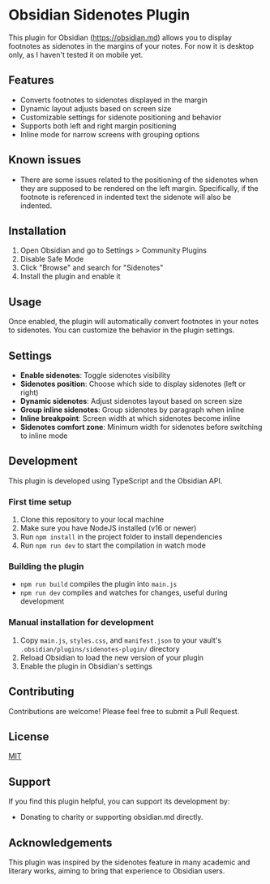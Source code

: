 # Obsidian Sidenotes Plugin

This plugin for Obsidian (https://obsidian.md) allows you to display footnotes as sidenotes in the margins of your notes. For now it is desktop only, as I haven't tested it on mobile yet.

## Features

- Converts footnotes to sidenotes displayed in the margin
- Dynamic layout adjusts based on screen size
- Customizable settings for sidenote positioning and behavior
- Supports both left and right margin positioning
- Inline mode for narrow screens with grouping options

## Known issues

- There are some issues related to the positioning of the sidenotes when they are supposed to be rendered on the left margin. Specifically, if the footnote is referenced in indented text the sidenote will also be indented.

## Installation

1. Open Obsidian and go to Settings > Community Plugins
2. Disable Safe Mode
3. Click "Browse" and search for "Sidenotes"
4. Install the plugin and enable it

## Usage

Once enabled, the plugin will automatically convert footnotes in your notes to sidenotes. You can customize the behavior in the plugin settings.

## Settings

- **Enable sidenotes**: Toggle sidenotes visibility
- **Sidenotes position**: Choose which side to display sidenotes (left or right)
- **Dynamic sidenotes**: Adjust sidenotes layout based on screen size
- **Group inline sidenotes**: Group sidenotes by paragraph when inline
- **Inline breakpoint**: Screen width at which sidenotes become inline
- **Sidenotes comfort zone**: Minimum width for sidenotes before switching to inline mode

## Development

This plugin is developed using TypeScript and the Obsidian API.

### First time setup

1. Clone this repository to your local machine
2. Make sure you have NodeJS installed (v16 or newer)
3. Run `npm install` in the project folder to install dependencies
4. Run `npm run dev` to start the compilation in watch mode

### Building the plugin

- `npm run build` compiles the plugin into `main.js`
- `npm run dev` compiles and watches for changes, useful during development

### Manual installation for development

1. Copy `main.js`, `styles.css`, and `manifest.json` to your vault's `.obsidian/plugins/sidenotes-plugin/` directory
2. Reload Obsidian to load the new version of your plugin
3. Enable the plugin in Obsidian's settings

## Contributing

Contributions are welcome! Please feel free to submit a Pull Request.

## License

[MIT](LICENSE)

## Support

If you find this plugin helpful, you can support its development by:

- Donating to charity or supporting obsidian.md directly.

## Acknowledgements

This plugin was inspired by the sidenotes feature in many academic and literary works, aiming to bring that experience to Obsidian users.
